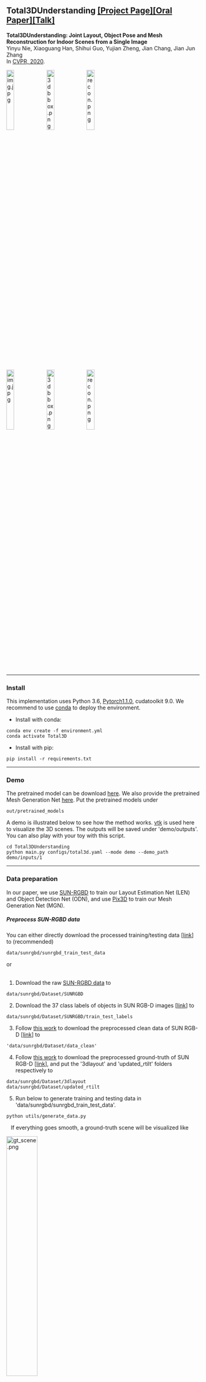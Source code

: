 ## Total3DUnderstanding [[Project Page]](https://yinyunie.github.io/Total3D/)[[Oral Paper]](https://arxiv.org/abs/2002.12212)[[Talk]](https://www.youtube.com/watch?v=tq7jBhfdszI)

**Total3DUnderstanding: Joint Layout, Object Pose and Mesh Reconstruction for Indoor Scenes from a Single Image** <br>
Yinyu Nie, Xiaoguang Han, Shihui Guo, Yujian Zheng, Jian Chang, Jian Jun Zhang <br>
In [CVPR, 2020](http://cvpr2020.thecvf.com/).

<img src="demo/inputs/1/img.jpg" alt="img.jpg" width="20%" /> <img src="demo/outputs/1/3dbbox.png" alt="3dbbox.png" width="20%" /> <img src="demo/outputs/1/recon.png" alt="recon.png" width="20%" /> <br>
<img src="demo/inputs/2/img.jpg" alt="img.jpg" width="20%" /> <img src="demo/outputs/2/3dbbox.png" alt="3dbbox.png" width="20%" /> <img src="demo/outputs/2/recon.png" alt="recon.png" width="20%" />

---

### Install
This implementation uses Python 3.6, [Pytorch1.1.0](http://pytorch.org/), cudatoolkit 9.0. We recommend to use [conda](https://docs.conda.io/en/latest/miniconda.html) to deploy the environment.

* Install with conda:
```
conda env create -f environment.yml
conda activate Total3D
```

* Install with pip:
```
pip install -r requirements.txt
```

---

### Demo
The pretrained model can be download [here](https://tumde-my.sharepoint.com/:u:/g/personal/yinyu_nie_tum_de/EZ0L-aDmX9hMh32-N99zby4Bn4iwI37rsr32VvDt1u1uzg?e=BH2PN6). We also provide the pretrained Mesh Generation Net [here](https://tumde-my.sharepoint.com/:u:/g/personal/yinyu_nie_tum_de/EW7QpZIGUkxGtUdBwkPi9BQBn1oODQKPb08uuFI1LiSoNw?e=vF1Ftw). Put the pretrained models under
```
out/pretrained_models
```

A demo is illustrated below to see how the method works. [vtk](https://vtk.org/) is used here to visualize the 3D scenes. The outputs will be saved under 'demo/outputs'. You can also play with your toy with this script.
```
cd Total3DUnderstanding
python main.py configs/total3d.yaml --mode demo --demo_path demo/inputs/1
```

---
### Data preparation
In our paper, we use [SUN-RGBD](https://rgbd.cs.princeton.edu/) to train our Layout Estimation Net (LEN) and Object Detection Net (ODN), and use [Pix3D](http://pix3d.csail.mit.edu/) to train our Mesh Generation Net (MGN).

##### Preprocess SUN-RGBD data

You can either directly download the processed training/testing data [[link](https://tumde-my.sharepoint.com/:u:/g/personal/yinyu_nie_tum_de/Ef_cwoqSdA1DlpjcEk8PAfIBiutQTW8w6yRTlBJoGRxy5w?e=0ewCbv)] to (recommended)
```
data/sunrgbd/sunrgbd_train_test_data
```

or <br>
<br>
1. Download the raw [SUN-RGBD data](https://rgbd.cs.princeton.edu/data/SUNRGBD.zip) to
```
data/sunrgbd/Dataset/SUNRGBD
```
2. Download the 37 class labels of objects in SUN RGB-D images [[link](https://github.com/ankurhanda/sunrgbd-meta-data/blob/master/sunrgbd_train_test_labels.tar.gz)] to 
```
data/sunrgbd/Dataset/SUNRGBD/train_test_labels
```
3. Follow [this work](https://github.com/thusiyuan/cooperative_scene_parsing) to download the preprocessed clean data of SUN RGB-D [[link](https://drive.google.com/open?id=1XeCE87yACXxGisMTPPFb41u_AmQHetBE)] to
```
'data/sunrgbd/Dataset/data_clean'
```
4. Follow [this work](https://github.com/thusiyuan/cooperative_scene_parsing) to download the preprocessed ground-truth of SUN RGB-D [[link](https://drive.google.com/open?id=1QUbq7fRtJtBPkSJbIsZOTwYR5MwtZuiV)], and put the '3dlayout' and 'updated_rtilt' folders respectively to
```
data/sunrgbd/Dataset/3dlayout
data/sunrgbd/Dataset/updated_rtilt
```
5. Run below to generate training and testing data in 'data/sunrgbd/sunrgbd_train_test_data'.
```
python utils/generate_data.py
```
&nbsp;&nbsp; If everything goes smooth, a ground-truth scene will be visualized like

<img src="demo/gt_scene.png" alt="gt_scene.png" width="40%" align="center" />


##### Preprocess Pix3D data
You can either directly download the preprocessed ground-truth data [[link](https://tumde-my.sharepoint.com/:u:/g/personal/yinyu_nie_tum_de/EU8a4LCAnCVMj7Gi9fys4LEBNtGlO42ZmB-zgX7ovL3VIQ?e=bhyZsA)] to (recommended)
```
data/pix3d/train_test_data
```
Each sample contains the object class, 3D points (sampled on meshes), sample id and object image (w.o. mask). Samples in the training set are flipped for augmentation.

or <br>
<br>

1. Download the [Pix3D dataset](http://pix3d.csail.mit.edu/) to 
```
data/pix3d/metadata
```
2. Run below to generate the train/test data into 'data/pix3d/train_test_data'
```
python utils/preprocess_pix3d.py
```

---
### Training and Testing
We use the configuration file (see 'configs/****.yaml') to fully control the training/testing process. There are three subtasks in Total3D (layout estimation, object detection and mesh reconstruction). We first pretrain each task individually followed with joint training.


##### Pretraining
1. Switch the keyword in 'configs/total3d.yaml' between ('layout_estimation', 'object_detection') as below to pretrain the two tasks individually.
```
train:
  phase: 'layout_estimation' # or 'object_detection'

python main.py configs/total3d.yaml --mode train
```
The two pretrained models can be correspondingly found at 
```
out/total3d/a_folder_named_with_script_time/model_best.pth
```

2. Train the Mesh Generation Net by:
```
python main.py configs/mgnet.yaml --mode train
```
The pretrained model can be found at
```
out/mesh_gen/a_folder_named_with_script_time/model_best.pth
```

##### Joint training

List the addresses of the three pretrained models in 'configs/total3d.yaml', and modify the phase name to 'joint' as
```
weight: ['folder_to_layout_estimation/model_best.pth', 'folder_to_object_detection/model_best.pth', 'folder_to_mesh_recon/model_best.pth']

train:
  phase: 'joint'
```
Then run below for joint training.
```
python main.py configs/total3d.yaml --mode train
```
The trained model can be found at
```
out/total3d/a_folder_named_with_script_time/model_best.pth
```

##### Testing
Please make sure the weight path is renewed as 
```
weight: ['folder_to_fully_trained_model/model_best.pth']
```
and run
```
python main.py configs/total3d.yaml --mode test
```

This script generates all 3D scenes on the test set of SUN-RGBD under
```
out/total3d/a_folder_named_with_script_time/visualization
```

You can also visualize a 3D scene given the sample id as
```
python utils/visualize.py --result_path out/total3d/a_folder_named_with_script_time/visualization --sequence_id 274
```

##### Differences to the paper
1. We retrained the model with the learning rate decreases to half if there is no gain within five steps, which is much more efficient.
2. We do not provide the Faster RCNN code. Users can train their 2D detector with [[link](https://github.com/facebookresearch/maskrcnn-benchmark)].

---

### Citation
If you find our work is helpful, please cite
```
@InProceedings{Nie_2020_CVPR,
author = {Nie, Yinyu and Han, Xiaoguang and Guo, Shihui and Zheng, Yujian and Chang, Jian and Zhang, Jian Jun},
title = {Total3DUnderstanding: Joint Layout, Object Pose and Mesh Reconstruction for Indoor Scenes From a Single Image},
booktitle = {IEEE/CVF Conference on Computer Vision and Pattern Recognition (CVPR)},
month = {June},
year = {2020}
}
```
Our method partially follows the data processing steps in [this work](https://github.com/thusiyuan/cooperative_scene_parsing). If it is also helpful to you, please cite
```
@inproceedings{huang2018cooperative,
  title={Cooperative Holistic Scene Understanding: Unifying 3D Object, Layout, and Camera Pose Estimation},
  author={Huang, Siyuan and Qi, Siyuan and Xiao, Yinxue and Zhu, Yixin and Wu, Ying Nian and Zhu, Song-Chun},
  booktitle={Advances in Neural Information Processing Systems},
  pages={206--217},
  year={2018}
}	
```



